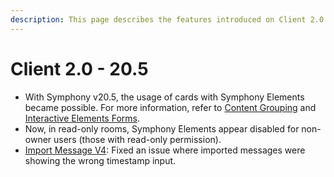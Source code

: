 ```yaml
---
description: This page describes the features introduced on Client 2.0 (20.5) version
---
```


# Client 2.0 - 20.5

* With Symphony v20.5, the usage of cards with Symphony Elements became possible. For more information, refer to [Content Grouping](../../../bots/messages/overview-of-messageml/messageml-basic-format-tags/content-grouping.md) and [Interactive Elements Forms](../../../bots/messages/overview-of-messageml/symphony-elements-1/).
* Now, in read-only rooms, Symphony Elements appear disabled for non-owner users (those with read-only permission).
* [Import Message V4](https://developers.symphony.com/restapi/reference#import-message-v4): Fixed an issue where imported messages were showing the wrong timestamp input.
